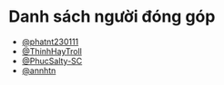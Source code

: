 # Danh sách người đóng góp

- [@phatnt230111](https://github.com/phatnt230111)
- [@ThinhHayTroll](https://github.com/ThinhHayTroll)
- [@PhucSalty-SC](https://github.com/PhucSalty-SC)
- [@annhtn](https://github.com/annhtn)
